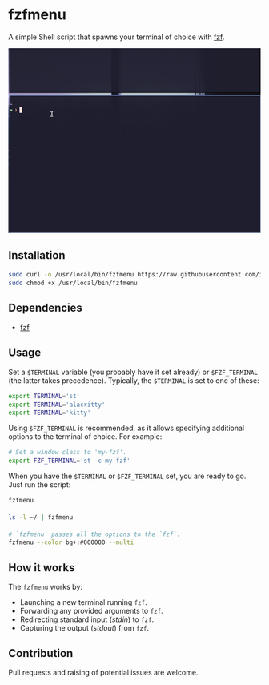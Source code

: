 # fzfmenu

A simple Shell script that spawns your terminal of choice with [fzf][].

[fzf]: https://github.com/junegunn/fzf

<img src="https://raw.githubusercontent.com/illia-shkroba/files/master/readme-fzfmenu.gif" alt="screenshot" width="800"/>

## Installation

```sh
sudo curl -o /usr/local/bin/fzfmenu https://raw.githubusercontent.com/illia-shkroba/fzfmenu/refs/heads/master/fzfmenu
sudo chmod +x /usr/local/bin/fzfmenu
```

## Dependencies

* [fzf]

## Usage

Set a `$TERMINAL` variable (you probably have it set already) or `$FZF_TERMINAL` (the latter takes
precedence). Typically, the `$TERMINAL` is set to one of these:

```sh
export TERMINAL='st'
export TERMINAL='alacritty'
export TERMINAL='kitty'
```

Using `$FZF_TERMINAL` is recommended, as it allows specifying additional options to the terminal of
choice. For example:

```sh
# Set a window class to 'my-fzf'.
export FZF_TERMINAL='st -c my-fzf'
```

When you have the `$TERMINAL` or `$FZF_TERMINAL` set, you are ready to go. Just run the script:

```sh
fzfmenu

ls -l ~/ | fzfmenu

# `fzfmenu` passes all the options to the `fzf`.
fzfmenu --color bg+:#000000 --multi
```

## How it works

The `fzfmenu` works by:

* Launching a new terminal running `fzf`.
* Forwarding any provided arguments to `fzf`.
* Redirecting standard input (*stdin*) to `fzf`.
* Capturing the output (*stdout*) from `fzf`.

## Contribution

Pull requests and raising of potential issues are welcome.
